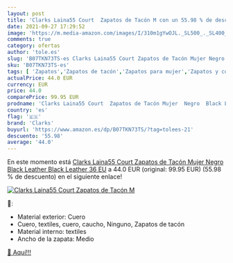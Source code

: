 ```yaml
---
layout: post
title: 'Clarks Laina55 Court  Zapatos de Tacón M con un 55.98 % de descuento'
date: 2021-09-27 17:29:52
image: 'https://m.media-amazon.com/images/I/310m1gYwOJL._SL500_._SL400_.jpg'
comments: true
category: ofertas
author: 'tole.es'
slug: 'B07TKN73TS-es Clarks Laina55 Court Zapatos de Tacón Mujer Negro Black...'
sku: 'B07TKN73TS-es'
tags: [ 'Zapatos','Zapatos de tacón','Zapatos para mujer','Zapatos y complementos','clarks','zapatos', ]
actualPrice: 44.0 EUR
currency: EUR
price: 44.0
comparePrice: 99.95 EUR
prodname: 'Clarks Laina55 Court  Zapatos de Tacón Mujer  Negro  Black Leather Black Leather   36 EU'
country: 'es'
flag: '🇪🇸'
brand: 'Clarks'
buyurl: 'https://www.amazon.es/dp/B07TKN73TS/?tag=tolees-21'
descuento: '55.98'
average: '44.0'
---
```


En este momento está [Clarks Laina55 Court  Zapatos de Tacón Mujer  Negro  Black Leather Black Leather   36 EU](https://www.amazon.es/dp/B07TKN73TS/?tag=tolees-21) a 44.0 EUR (original: 99.95 EUR) (55.98 %  de descuento) en el siguiente enlace!

[![Clarks Laina55 Court  Zapatos de Tacón M](https://m.media-amazon.com/images/I/310m1gYwOJL._SL500_._SL400_.jpg)](https://www.amazon.es/dp/B07TKN73TS/?tag=tolees-21)

🔎:

- Material exterior: Cuero
- Cuero, textiles, cuero, caucho, Ninguno, Zapatos de tacón
- Material interno: textiles
- Ancho de la zapata: Medio

[🛒 Aquí!!!](https://www.amazon.es/dp/B07TKN73TS/?tag=tolees-21)
